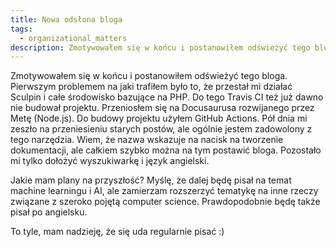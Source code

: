 ```yaml
---
title: Nowa odsłona bloga
tags:
  - organizational_matters
description: Zmotywowałem się w końcu i postanowiłem odświeżyć tego bloga.
---
```


Zmotywowałem się w końcu i postanowiłem odświeżyć tego bloga. Pierwszym problemem na jaki trafiłem było to, że przestał mi działać Sculpin i całe środowisko bazujące na PHP. Do tego Travis CI też już dawno nie budował projektu. Przeniosłem się na Docusaurusa rozwijanego przez Metę (Node.js). Do budowy projektu użyłem GitHub Actions. Pół dnia mi zeszło na przeniesieniu starych postów, ale ogólnie jestem zadowolony z tego narzędzia. Wiem, że nazwa wskazuje na nacisk na tworzenie dokumentacji, ale całkiem szybko można na tym postawić bloga. Pozostało mi tylko dołożyć wyszukiwarkę i język angielski.

Jakie mam plany na przyszłość? Myślę, że dalej będę pisał na temat machine learningu i AI, ale zamierzam rozszerzyć tematykę na inne rzeczy związane z szeroko pojętą computer science. Prawdopodobnie będę także pisał po angielsku.

To tyle, mam nadzieję, że się uda regularnie pisać :)
